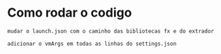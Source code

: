 # Como rodar o codigo

```bash
mudar o launch.json com o caminho das bibliotecas fx e do extrador
```

```bash
adicionar o vmArgs em todas as linhas do settings.json
```
